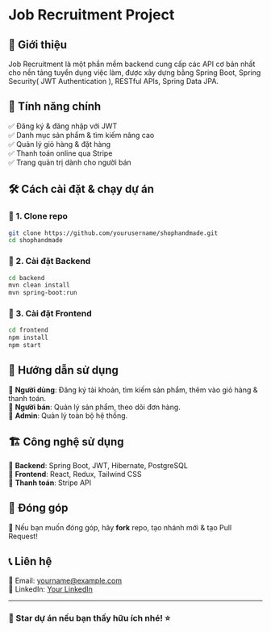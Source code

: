 # Job Recruitment Project
## 🚀 Giới thiệu

Job Recruitment là một phần mềm backend cung cấp các API cơ bản nhất cho nền tảng tuyển dụng việc làm, được xây dựng bằng Spring Boot, Spring Security( JWT Authentication ), RESTful APIs, Spring Data JPA.

## 🎯 Tính năng chính

✅ Đăng ký & đăng nhập với JWT  
✅ Danh mục sản phẩm & tìm kiếm nâng cao  
✅ Quản lý giỏ hàng & đặt hàng  
✅ Thanh toán online qua Stripe  
✅ Trang quản trị dành cho người bán  

## 🛠 Cách cài đặt & chạy dự án

### 📌 1. Clone repo
```sh
git clone https://github.com/yourusername/shophandmade.git
cd shophandmade
```

### 📌 2. Cài đặt Backend
```sh
cd backend
mvn clean install
mvn spring-boot:run
```

### 📌 3. Cài đặt Frontend
```sh
cd frontend
npm install
npm start
```

## 📖 Hướng dẫn sử dụng

📌 **Người dùng**: Đăng ký tài khoản, tìm kiếm sản phẩm, thêm vào giỏ hàng & thanh toán.  
📌 **Người bán**: Quản lý sản phẩm, theo dõi đơn hàng.  
📌 **Admin**: Quản lý toàn bộ hệ thống.  

## 🏗 Công nghệ sử dụng

🔹 **Backend**: Spring Boot, JWT, Hibernate, PostgreSQL  
🔹 **Frontend**: React, Redux, Tailwind CSS  
🔹 **Thanh toán**: Stripe API  

## 🤝 Đóng góp

📌 Nếu bạn muốn đóng góp, hãy **fork** repo, tạo nhánh mới & tạo Pull Request!  

## 📞 Liên hệ

📧 Email: yourname@example.com  
💼 LinkedIn: [Your LinkedIn](https://linkedin.com/in/yourname)  

---

### **🌟 Star dự án nếu bạn thấy hữu ích nhé! ⭐**

